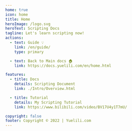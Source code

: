 ```yaml
---
home: true
icon: home
title: Home
heroImage: /logo.svg
heroText: Scripting Docs
tagline: Let's learn scripting now!
actions:
  - text: Guide 💡
    link: /en/guide/
    type: primary

  - text: Back to Main docs 🏠
    link: https://docs.yuelili.com/en/home.html

features:
  - title: Docs
    details: Scripting Document
    link: ./Intro/Overview.html

  - title: Tutorial
    details: My Scripting Tutorial
    link: https://www.bilibili.com/video/BV17U4y1T7mU/

copyright: false
footer: Copyright © 2022 | Yuelili.com
---
```

